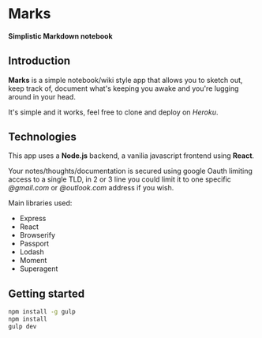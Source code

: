 # Marks

#### Simplistic Markdown notebook

## Introduction

**Marks** is a simple notebook/wiki style app that allows you to sketch out, keep
track of, document what's keeping you awake and you're lugging around in your head.

It's simple and it works, feel free to clone and deploy on _Heroku_.

## Technologies

This app uses a **Node.js** backend, a vanilia javascript frontend using **React**.

Your notes/thoughts/documentation is secured using google Oauth limiting access
to a single TLD, in 2 or 3 line you could limit it to one specific _@gmail.com_
or _@outlook.com_ address if you wish.

Main libraries used:

- Express
- React
- Browserify
- Passport
- Lodash
- Moment
- Superagent

## Getting started

```bash
npm install -g gulp
npm install
gulp dev
```
